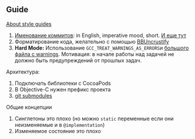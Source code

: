 Guide
-----

[About style guides](http://faq.sealedabstract.com/styleguides/)

1. [Именование коммитов](http://chris.beams.io/posts/git-commit/#seven-rules): in English, imperative mood, short. [И еще тут](http://faq.sealedabstract.com/commit%20messages/)
1. Форматирование кода, желательно с помощью [BBUncrustify](https://github.com/benoitsan/BBUncrustifyPlugin-Xcode)
2. **Hard Mode:** Использование `GCC_TREAT_WARNINGS_AS_ERRORS`и [большого файла с warnings](https://github.com/boredzo/Warnings-xcconfig).
Мотивация: в начале работы над задачей не должно быть предупреждений от прошлых задач.


Архитектура:

1. Подключать библиотеки с CocoaPods
2. В Objective-C нужен префикс проекта
3. [git submodules](http://faq.sealedabstract.com/git_submodules/)

Общие концепции 

1. Синглетоны это плохо (но можно `static` переменные если они неизменяемые и в `@implementation`)
2. Изменяемое состояние это плохо
